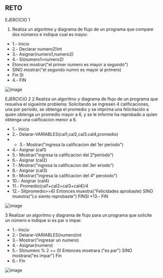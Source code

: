 ## RETO
EJERCICIO 1
1. Realiza un algoritmo y diagrama de flujo de un programa que compare dos números e indique cual es mayor.
* 1.-  Inicio
* 2.-  Declarar numero2)Int
* 3.-  Asignar(numero1,numero2)
* 4.-  Si(numero1>numero2)
* Etonces mostrar("el primer numero es mayor a segundo")
* SINO mostrar("el segundo numro es mayor al primero)
* Fin SI
* 4.- FIN

![image](https://user-images.githubusercontent.com/101213020/158887228-c5cfc70e-8b06-499c-b6b5-a519b99cde6b.png)


EJERCICIO 2
2 Realiza un algoritmo y diagrama de flujo de un programa que resuelva el sigueinte problema: Solicitando se ingresen 4 calificaciones, una por periodo, se obtenga el promedio y se imprima una felicitación a quien obtenga un promedio mayor a 6, y se le informe ha reprobado a quien obtenga una calificacion menor a 6.
* 1.- Inicio
* 2.- Delarar-VARIABLES(cal1,cal2,cal3.cal4,promedio)                     
* * 3.- Mostrar("ingresa la calificacion del 1er periodo")
* 4.- Asignar (cal1)
* 5.- Mostrar("ingresa la calificacion del 2°periodo")
* 6.- Asignar (cal2)
* 7.- Mostrar("ingresa la calificacion del 3er eriodo")
* 8.- Asignar (cal3)
* 9.- Mostrar("ingresa la calificacion del 4° peroiodo")
* 10.- Asignar (cal4)
* 11.- Promedio(cal1+cal2+cal3+cal4)/4
* 12.- SI(promedio>=6)
       Entonces muestra("Felicidades aprobaste)
       SINO muestra("Lo siento reprobaste")
       FINSI
*13.- FIN

![image](https://user-images.githubusercontent.com/101213020/158892226-e9e70235-50a1-434a-a1c7-5ecf8e66ba25.png)

3 Realizar un algoritmo y diagrama de flujo para un programa que solicite un número e indique si es par o impar.
* 1.- Inicio
* 2.- Delarar-VARIABLES(numero)int
* 3.- Mostrar("ingresar un numero)
* 4.- Asignar(numero)
* 5.- SI(numero % 2 == 0)
      Entonces mostrara ("es par")
      SINO mostrara("es impar")
      Fin
* 6.- Fin

![image](https://user-images.githubusercontent.com/101213020/158894112-aacc3547-5854-4ea5-924e-74e2d22ce5be.png)



 
